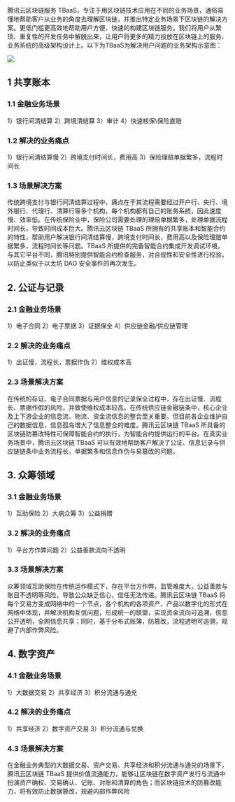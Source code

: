 腾讯云区块链服务 TBaaS，专注于用区块链技术应用在不同的业务场景，通俗易懂地帮助客户从业务的角度去理解区块链，并推出特定业务场景下区块链的解决方案。更低门槛更高效地帮助用户方便、快速的构建区块链服务。我们将用户从繁琐、重复性的开发任务中解脱出来，让用户将更多的精力投放在区块链上的服务、业务系统的高级架构设计上。以下为TBaaS为解决用户问题的业务架构示意图：

![](https://mc.qcloudimg.com/static/img/de2487cf575f748b7b151b215995c8dd/image.png)

## 1	共享账本

### 1.1	金融业务场景

  1）银行间清结算
	2）跨境清结算
	3）审计
	4）快速核保\保险直赔
	
### 1.2	解决的业务痛点

  1）银行间清结算慢
	2）跨境支付时间长，费用高
	3）保险理赔单据繁多，流程时间长
	
### 1.3	场景解决方案

传统跨境支付与银行间清结算过程中，痛点在于其流程需要经过开户行、央行、境外银行、代理行、清算行等多个机构，每个机构都有自己的账务系统，因此速度慢、效率低。在传统保险业中，保险公司需要处理的理赔单据繁多，处理单据流程时间长，导致时间成本巨大。腾讯云区块链 TBaaS 所拥有的共享账本和智能合约的特性，帮助用户解决银行间清结算慢，跨境支付时间长，费用高以及保险理赔单据繁多，流程时间长等问题。TBaaS 所提供的完备智能合约集成开发调试环境，与其它平台不同，腾讯特别提供智能合约检查服务，对合规性和安全性进行校验，以防止类似于以太坊 DAO 安全事件的再次发生。

## 2.	公证与记录

### 2.1	金融业务场景

   1）电子合同
	2）电子票据
	3）证据保全
	4）供应链金融/供应链管理
	
### 2.2	解决的业务痛点

  1）出证慢，流程长，票据作伪
	2）维权成本高
	
### 2.3	场景解决方案
在传统的存证、电子合同票据与用户信息的记录保全过程中，存在出证慢、流程长、票据作假的风险，并致使维权成本较高。在传统供应链金融链条中，核心企业及上下游企业的信息流、物流、资金流信息的整合至关重要。但目前各企业维护自己的数据信息，信息孤岛增大了信息整合的难度。腾讯云区块链 TBaaS 所具备的区块链防篡改特性可保障智能合约的执行，为智能合约提供运行的平台。在真实业务场景中，腾讯云区块链 TBaaS 可以有效地帮助客户解决了公证、信息记录与供应链链条中业务流程长，单据繁多和信息作伪与易篡改的问题。

## 3.	众筹领域

### 3.1	金融业务场景

  1）互助保险
	2）大病众筹
	3）公益捐赠
	
### 3.2	解决的业务痛点

  1）平台方作弊问题
	2）公益善款流向不透明
	
### 3.3	场景解决方案

众筹领域互助保险在传统运作模式下，存在平台方作弊，监管难度大，公益善款与账目不透明等风险，导致公众缺乏信心，信任无法传递。腾讯云区块链 TBaaS 将每个交易方变成网络中的一个节点，各个机构的各项资产、产品以数字化的形式在网络中体现，并解决机构互信问题，形成统一的联盟，实现资金流向可追溯，信息公开透明，全网信息共享；同时，基于分布式账簿，防篡改，流程透明可追溯，规避了内部作弊风险。

## 4.	数字资产

### 4.1	金融业务场景

  1）大数据交易
	2）共享经济
	3）积分流通与通兑
	
### 4.2	解决的业务痛点

  1）共享经济
	2）数字资产交易
	3）积分流通与兑换
	
### 4.3	场景解决方案

在金融业务典型的大数据交易、资产交易、共享经济和积分流通与通兑的场景下，腾讯云区块链 TBaaS 提供价值流通能力，能够让区块链在数字资产发行与流通中扮演资产确权、交易确认、记账、对账和清算的角色；而区块链技术的防篡改能力，将有效防止数据篡改，规避内部作弊风险
